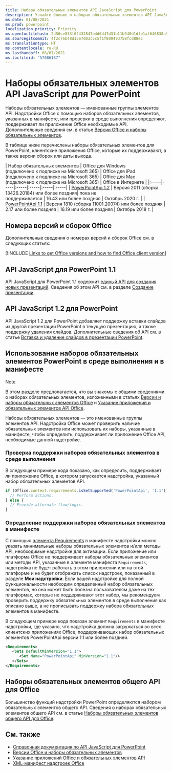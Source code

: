 ```yaml
---
title: Наборы обязательных элементов API JavaScript для PowerPoint
description: Узнайте больше о наборах обязательных элементов API JavaScript для PowerPoint
ms.date: 01/08/2021
ms.prod: powerpoint
localization_priority: Priority
ms.openlocfilehash: 2d56ce833f62432847b4d6d47d31b11b940d1dfe1af646838a9cd3480fa25a15
ms.sourcegitcommit: 4f2c76b48d15e7d03c5c5f1f809493758fcd88ec
ms.translationtype: HT
ms.contentlocale: ru-RU
ms.lasthandoff: 08/07/2021
ms.locfileid: "57086187"
---
```

# <a name="powerpoint-javascript-api-requirement-sets"></a>Наборы обязательных элементов API JavaScript для PowerPoint

Наборы обязательных элементов — именованные группы элементов API. Надстройки Office с помощью наборов обязательных элементов, указанных в манифесте, или проверки в среде выполнения определяют, поддерживает ли приложение Office необходимые API. Дополнительные сведения см. в статье [Версии Office и наборы обязательных элементов](../../develop/office-versions-and-requirement-sets.md).

В таблице ниже перечислены наборы обязательных элементов для PowerPoint, клиентские приложения Office, которые их поддерживают, а также версии сборок или даты выхода.

|  Набор обязательных элементов  |  Office для Windows<br>(подключено к подписке на Microsoft 365)  |  Office для iPad<br>(подключено к подписке на Microsoft 365)  |  Office для Mac<br>(подключено к подписке на Microsoft 365)  | Office в Интернете |
|:-----|-----|:-----|:-----|:-----|:-----|
| [PowerPointApi 1.2](powerpoint-api-1-2-requirement-set.md)  | Версия 2011 (сборка 13426.20184) или более поздняя| пока не<br>поддерживается | 16.43 или более поздняя | Октябрь 2020 г. |
| [PowerPointApi 1.1](powerpoint-api-1-1-requirement-set.md) | Версия 1810 (сборка 11001.20074) или более поздняя | 2.17 или более поздняя | 16.19 или более поздняя | Октябрь 2018 г. |

## <a name="office-versions-and-build-numbers"></a>Номера версий и сборок Office

Дополнительные сведения о номерах версий и сборок Office см. в следующих статьях:

[!INCLUDE [Links to get Office versions and how to find Office client version](../../includes/links-get-office-versions-builds.md)]

## <a name="powerpoint-javascript-api-11"></a>API JavaScript для PowerPoint 1.1

API JavaScript для PowerPoint 1.1 содержит [единый API для создания новых презентаций](/javascript/api/powerpoint#PowerPoint_createPresentation_base64File_). Сведения об этом API см. в разделе [Создание презентации](../../powerpoint/powerpoint-add-ins.md#create-a-presentation).

## <a name="powerpoint-javascript-api-12"></a>API JavaScript 1.2 для PowerPoint

API JavaScript 1.2 для PowerPoint добавляет поддержку вставки слайдов из другой презентации PowerPoint в текущую презентацию, а также поддержку удаления слайдов. Дополнительные сведения об API см. в статье [Вставка и удаление слайдов в презентации PowerPoint](../../powerpoint/insert-slides-into-presentation.md).

## <a name="how-to-use-powerpoint-requirement-sets-at-runtime-and-in-the-manifest"></a>Использование наборов обязательных элементов PowerPoint в среде выполнения и в манифесте

> [!NOTE]
> В этом разделе предполагается, что вы знакомы с общими сведениями о наборах обязательных элементов, изложенными в статьях [Версии и наборы обязательных элементов Office](../../develop/office-versions-and-requirement-sets.md) и [Указание приложений и обязательных элементов API Office](../../develop/specify-office-hosts-and-api-requirements.md).

Наборы обязательных элементов — это именованные группы элементов API. Надстройка Office может проверить наличие обязательных элементов или использовать их наборы, указанные в манифесте, чтобы определить, поддерживает ли приложение Office API, необходимые данной надстройке.

### <a name="checking-for-requirement-set-support-at-runtime"></a>Проверка поддержки наборов обязательных элементов в среде выполнения

В следующем примере кода показано, как определить, поддерживает ли приложение Office, в котором запускается надстройка, указанный набор обязательных элементов API.

```js
if (Office.context.requirements.isSetSupported('PowerPointApi', '1.1')) {
  // Perform actions.
} else {
  // Provide alternate flow/logic.
}
```

### <a name="defining-requirement-set-support-in-the-manifest"></a>Определение поддержки наборов обязательных элементов в манифесте

С помощью [элемента Requirements](../manifest/requirements.md) в манифесте надстройки можно указать минимальные наборы обязательных элементов и/или методы API, необходимые надстройке для активации. Если приложение или платформа Office не поддерживает наборы обязательных элементов или методы API, указанные в элементе манифеста `Requirements`, надстройка не будет работать в этом приложении или на этой платформе и не будет отображать список надстроек, показанный в разделе **Мои надстройки**. Если вашей надстройке для полной функциональности необходим определенный набор обязательных элементов, но она может быть полезна пользователям даже на тех платформах, которые не поддерживают этот набор, мы рекомендуем проверить поддержку обязательных элементов в среде выполнения как описано выше, а не прописывать поддержку набора обязательных элементов в манифесте.

В следующем примере кода показан элемент `Requirements` в манифесте надстройки, где указано, что надстройка должна загружаться во всех клиентских приложениях Office, поддерживающих набор обязательных элементов PowerPointApi версии 1.1 или более поздней.

```xml
<Requirements>
   <Sets DefaultMinVersion="1.1">
      <Set Name="PowerPointApi" MinVersion="1.1"/>
   </Sets>
</Requirements>
```

## <a name="office-common-api-requirement-sets"></a>Наборы обязательных элементов общего API для Office

Большинство функций надстройки PowerPoint определяются набором обязательных элементов общего API. Сведения о наборах обязательных элементов общего API см. в статье [Наборы обязательных элементов общего API для Office](office-add-in-requirement-sets.md).

## <a name="see-also"></a>См. также

- [Справочная документация по API JavaScript для PowerPoint](/javascript/api/powerpoint)
- [Версии Office и наборы обязательных элементов](../../develop/office-versions-and-requirement-sets.md)
- [Указание приложений Office и обязательных элементов API](../../develop/specify-office-hosts-and-api-requirements.md)
- [XML-манифест надстроек Office](../../develop/add-in-manifests.md)
